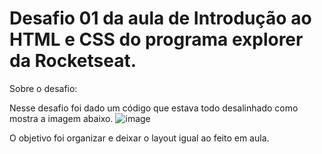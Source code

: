 # Desafio 01 da aula de Introdução ao HTML e CSS do programa explorer da Rocketseat.

Sobre o desafio:

Nesse desafio foi dado um código que estava todo desalinhado como mostra a imagem abaixo.
![image](https://user-images.githubusercontent.com/107878499/177797695-49bf7359-891d-4949-8fc7-5f455ad33156.png)

O objetivo foi organizar e deixar o layout igual ao feito em aula.
